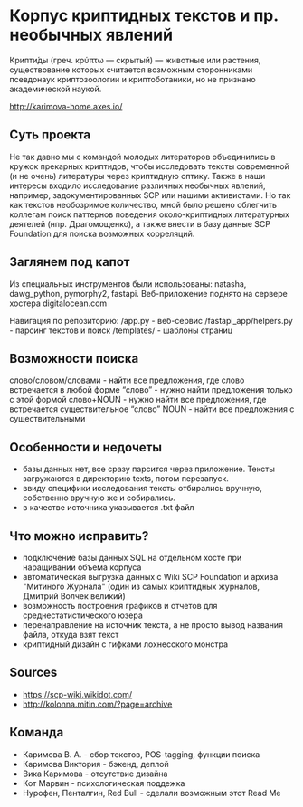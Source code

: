 # Корпус криптидных текстов и пр. необычных явлений
Крипти́ды (греч. κρύπτω — скрытый) — животные или растения, существование которых считается возможным сторонниками псевдонаук криптозоологии и криптоботаники, но не признано академической наукой.

http://karimova-home.axes.io/

## Суть проекта 
Не так давно мы с командой молодых литераторов объединились в кружок прекарных криптидов, чтобы исследовать тексты современной (и не очень) литературы через криптидную оптику. Также в наши интересы входило исследование различных необычных явлений, например, задокументированных SCP или нашими активистами. Но так как текстов необозримое количество, мной было решено облегчить коллегам поиск паттернов поведения около-криптидных литературных деятелей (нпр. Драгомощенко), а также внести в базу данные SCP Foundation для поиска возможных корреляций. 

## Заглянем под капот
Из специальных инструментов были использованы: natasha, dawg_python, pymorphy2, fastapi. Веб-приложение поднято на сервере хостера digitalocean.com

Навигация по репозиторию:
/app.py - веб-сервис
/fastapi_app/helpers.py - парсинг текстов и поиск
/templates/ - шаблоны страниц

## Возможности поиска
слово/словом/словами - найти все предложения, где слово встречается в любой форме
“cлово” - нужно найти предложения только с этой формой
слово+NOUN - нужно найти все предложения, где встречается существительное “слово” 
NOUN - найти все предложения с существительными

## Особенности и недочеты

- базы данных нет, все сразу парсится через приложение. Тексты загружаются в директорию texts, потом перезапуск. 
- ввиду специфики исследования тексты отбирались вручную, собственно вручную же и собирались. 
- в качестве источника указывается .txt файл

## Что можно исправить? 

- подключение базы данных SQL на отдельном хосте при наращивании объема корпуса
- автоматическая выгрузка данных с Wiki SCP Foundation и архива "Митиного Журнала" (один из самых криптидных журналов, Дмитрий Волчек великий)
- возможность построения графиков и отчетов для среднестатистического юзера
- перенаправление на источник текста, а не просто вывод названия файла, откуда взят текст
- криптидный дизайн с гифками лохнесского монстра

## Sources
- https://scp-wiki.wikidot.com/
- http://kolonna.mitin.com/?page=archive

## Команда
- Каримова В. А. - сбор текстов, POS-tagging, функции поиска
- Каримова Виктория - бэкенд, деплой
- Вика Каримова - отсутствие дизайна 
- Кот Марвин - психологическая поддежка
- Нурофен, Пенталгин, Red Bull - сделали возможным этот Read Me
